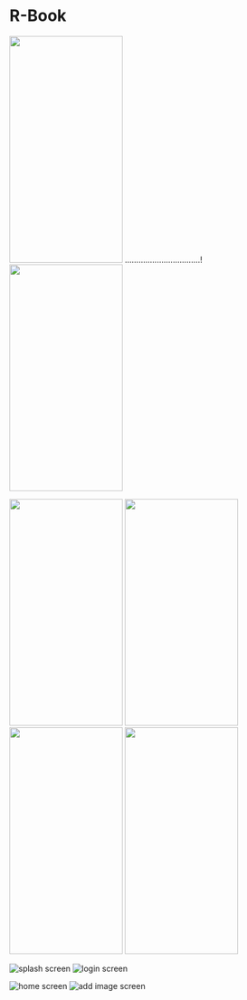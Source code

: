 # R-Book

<img src="https://user-images.githubusercontent.com/37961587/104139004-6ac0af80-53b9-11eb-87e4-c1931f4e8ddf.jpg" width="200" height="400"> .................................!<img src="https://user-images.githubusercontent.com/37961587/103722324-bef61900-4fe0-11eb-8757-87308679e0d5.png" width="200" height="400">                            

<img src="https://user-images.githubusercontent.com/37961587/104139019-85932400-53b9-11eb-8960-c749cb0dea04.jpg" width="200" height="400">
<img src="https://user-images.githubusercontent.com/37961587/104139021-888e1480-53b9-11eb-8c39-6ba77f368eb0.jpg" width="200" height="400">
<img src="https://user-images.githubusercontent.com/37961587/104139007-70b69080-53b9-11eb-8fa6-01542fc77ae7.jpg" width="200" height="400">
<img src="https://user-images.githubusercontent.com/37961587/104139009-7613db00-53b9-11eb-8e95-bcf119df3cdd.jpg" width="200" height="400">


![splash screen](https://user-images.githubusercontent.com/37961587/103722215-85bda900-4fe0-11eb-99e3-2264577a6dc1.png)
![login screen](https://user-images.githubusercontent.com/37961587/103722314-ba316500-4fe0-11eb-9a2c-9e46ad3c0bb7.png)

![home screen](https://user-images.githubusercontent.com/37961587/103722338-c9b0ae00-4fe0-11eb-95dd-eee0f82adc16.png)
![add image screen](https://user-images.githubusercontent.com/37961587/103722348-cf0df880-4fe0-11eb-9bdc-8e28c695e815.png)



